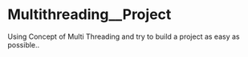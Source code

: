 # Multithreading__Project
Using Concept of Multi Threading and try to build a project as easy as possible..
